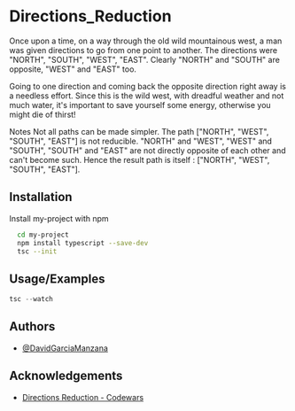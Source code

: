 
# Directions_Reduction

Once upon a time, on a way through the old wild mountainous west, a man was given directions to go from one point to another. The directions were "NORTH", "SOUTH", "WEST", "EAST". Clearly "NORTH" and "SOUTH" are opposite, "WEST" and "EAST" too.

Going to one direction and coming back the opposite direction right away is a needless effort. Since this is the wild west, with dreadful weather and not much water, it's important to save yourself some energy, otherwise you might die of thirst!

Notes
Not all paths can be made simpler. The path ["NORTH", "WEST", "SOUTH", "EAST"] is not reducible. "NORTH" and "WEST", "WEST" and "SOUTH", "SOUTH" and "EAST" are not directly opposite of each other and can't become such. Hence the result path is itself : ["NORTH", "WEST", "SOUTH", "EAST"].


## Installation

Install my-project with npm

```bash
  cd my-project
  npm install typescript --save-dev
  tsc --init
```
    
## Usage/Examples

```javascript
tsc --watch
```


## Authors

- [@DavidGarciaManzana](https://github.com/DavidGarciaManzana)


## Acknowledgements

 - [Directions Reduction - Codewars](https://www.codewars.com/kata/550f22f4d758534c1100025a)


